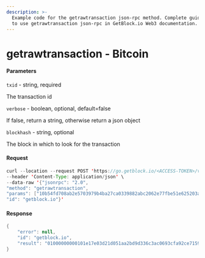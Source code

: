 ```yaml
---
description: >-
  Example code for the getrawtransaction json-rpc method. Сomplete guide on how
  to use getrawtransaction json-rpc in GetBlock.io Web3 documentation.
---
```


# getrawtransaction - Bitcoin

#### Parameters

`txid` - string, required

The transaction id

`verbose` - boolean, optional, default=false

If false, return a string, otherwise return a json object

`blockhash` - string, optional

The block in which to look for the transaction

#### Request

```java
curl --location --request POST 'https://go.getblock.io/<ACCESS-TOKEN>/v1/mainnet/' \
--header 'Content-Type: application/json' \
--data-raw '{"jsonrpc": "2.0",
"method": "getrawtransaction",
"params": ["10b54fd708ab2e5703979b4ba27ca0339882abc2062e77fbe51e625203a49642", null, null],
"id": "getblock.io"}'
```

#### Response

```java
{
    "error": null,
    "id": "getblock.io",
    "result": "01000000000101e17e03d21d051aa2bd9d336c3ac0693cfa92ce71592ceec521b1c48019ff77a101000000171600146d76e574b5f4825fe740ba6c41aaf1b319dfb80cffffffff02819a010000000000160014422002d927a1cae901eac668444cce8dd0ae60d529b31b0b0000000017a914f5b48d1130dc3d366d1eabf6783a552d1c8e08f4870247304402206701306a4750908fd48dead54331a3c7b4dce04ec10bfc6dd32049e2cff061a5022013c9d66827fabbeaadeb30b41c09aca2daddf4628cd00e3b993b1c86a12ff5190121034bcb9be1daf6ce1193774d15f863768b621bc95a363f1da5810129e961a2317400000000"
}
```
